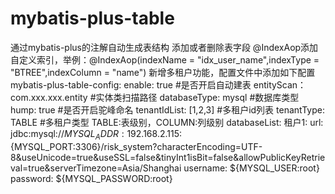 # mybatis-plus-table
通过mybatis-plus的注解自动生成表结构 添加或者删除表字段
@IndexAop添加自定义索引，举例：@IndexAop(indexName = "idx_user_name",indexType = "BTREE",indexColumn = "name")
新增多租户功能，配置文件中添加如下配置
mybatis-plus-table-config:
    enable: true #是否开启自动建表
    entityScan：com.xxx.xxx.entity #实体类扫描路径
    databaseType: mysql #数据库类型
    hump: true #是否开启驼峰命名
    tenantIdList: [1,2,3]    #多租户id列表
    tenantType: TABLE #多租户类型 TABLE:表级别，COLUMN:列级别
    databaseList:
        租户1:
            url: jdbc:mysql://${MYSQL_ADDR:192.168.2.115}:${MYSQL_PORT:3306}/risk_system?characterEncoding=UTF-8&useUnicode=true&useSSL=false&tinyInt1isBit=false&allowPublicKeyRetrieval=true&serverTimezone=Asia/Shanghai
            username: ${MYSQL_USER:root}
            password: ${MYSQL_PASSWORD:root}